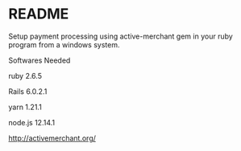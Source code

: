 # README
Setup payment processing using active-merchant gem in your ruby program from a windows system.

Softwares Needed

ruby 2.6.5

Rails 6.0.2.1

yarn 1.21.1

node.js 12.14.1


 http://activemerchant.org/
